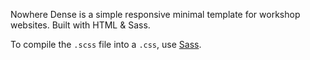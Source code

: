 Nowhere Dense is a simple responsive minimal template for workshop websites.
Built with HTML & Sass.

To compile the `.scss` file into a `.css`, use [Sass](https://sass-lang.com/).
